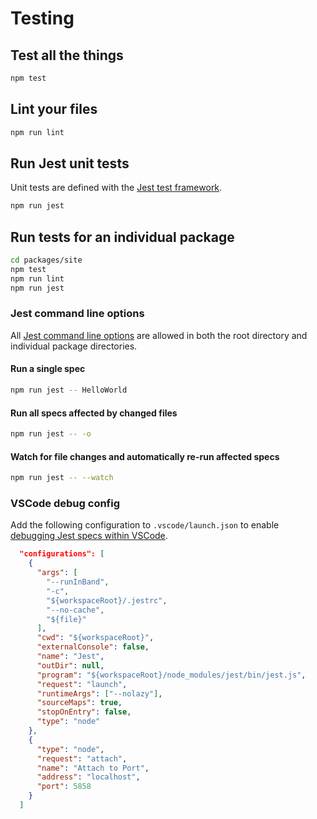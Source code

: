 # Testing

## Test all the things

```sh
npm test
```

## Lint your files

```sh
npm run lint
```

## Run Jest unit tests

Unit tests are defined with the [Jest test framework](https://facebook.github.io/jest/).

```sh
npm run jest
```

## Run tests for an individual package

```sh
cd packages/site
npm test
npm run lint
npm run jest
```

### Jest command line options

All [Jest command line options](https://facebook.github.io/jest/docs/cli.html) are allowed in both the root directory and individual package directories.

#### Run a single spec

```sh
npm run jest -- HelloWorld
```

#### Run all specs affected by changed files

```sh
npm run jest -- -o
```

#### Watch for file changes and automatically re-run affected specs

```sh
npm run jest -- --watch
```

### VSCode debug config

Add the following configuration to `.vscode/launch.json` to enable [debugging Jest specs within VSCode](https://code.visualstudio.com/docs/editor/debugging).

```json
  "configurations": [
    {
      "args": [
        "--runInBand",
        "-c",
        "${workspaceRoot}/.jestrc",
        "--no-cache",
        "${file}"
      ],
      "cwd": "${workspaceRoot}",
      "externalConsole": false,
      "name": "Jest",
      "outDir": null,
      "program": "${workspaceRoot}/node_modules/jest/bin/jest.js",
      "request": "launch",
      "runtimeArgs": ["--nolazy"],
      "sourceMaps": true,
      "stopOnEntry": false,
      "type": "node"
    },
    {
      "type": "node",
      "request": "attach",
      "name": "Attach to Port",
      "address": "localhost",
      "port": 5858
    }
  ]
```

